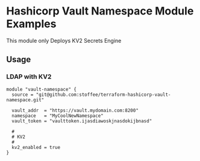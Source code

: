 # Hashicorp Vault Namespace Module Examples

This module only Deploys KV2 Secrets Engine

## Usage

### LDAP with KV2

```hcl
module "vault-namespace" {
  source = "git@github.com:stoffee/terraform-hashicorp-vault-namespace.git"

  vault_addr  = "https://vault.mydomain.com:8200"
  namespace   = "MyCoolNewNamespace"
  vault_token = "vaulttoken.ijasdiawoskjnasdokijbnasd"

  #
  # KV2
  #
  kv2_enabled = true
}

```